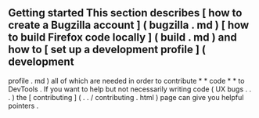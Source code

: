 #
Getting
started
This
section
describes
[
how
to
create
a
Bugzilla
account
]
(
bugzilla
.
md
)
[
how
to
build
Firefox
code
locally
]
(
build
.
md
)
and
how
to
[
set
up
a
development
profile
]
(
development
-
profile
.
md
)
all
of
which
are
needed
in
order
to
contribute
*
*
code
*
*
to
DevTools
.
If
you
want
to
help
but
not
necessarily
writing
code
(
UX
bugs
.
.
.
)
the
[
contributing
]
(
.
.
/
contributing
.
html
)
page
can
give
you
helpful
pointers
.
